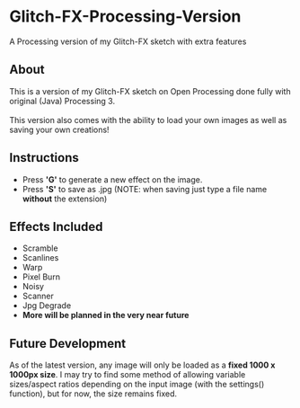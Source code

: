 # Glitch-FX-Processing-Version
A Processing version of my Glitch-FX sketch with extra features
<h2>About</h2>
<p>
  This is a version of my Glitch-FX sketch on Open Processing done fully with original (Java) Processing 3.
  <br><br>
  This version also comes with the ability to load your own images as well as saving your own creations!
</p>
<h2>Instructions</h2>
<ul>
  <li>Press <b>'G'</b> to generate a new effect on the image.</li>
  <li>Press <b>'S'</b> to save as .jpg (NOTE: when saving just type a file name <b>without</b> the extension)</li>
</ul>
<h2>Effects Included</h2>
<ul>
  <li>Scramble</li>
  <li>Scanlines</li>
  <li>Warp</li>
  <li>Pixel Burn</li>
  <li>Noisy</li>
  <li>Scanner</li>
  <li>Jpg Degrade</li>
  <li><b>More will be planned in the very near future</b></li>
</ul>
<h2>Future Development</h2>
<p>As of the latest version, any image will only be loaded as a <b>fixed 1000 x 1000px size</b>. I may try to find some method of allowing variable sizes/aspect ratios depending on the input image (with the settings() function), but for now, the size remains fixed.
</p>
